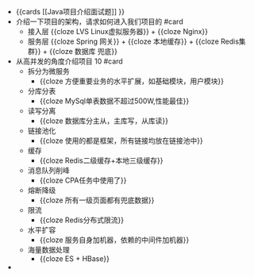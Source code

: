 - {{cards [[Java项目介绍面试题]] }}
- 介绍一下项目的架构，请求如何进入我们项目的 #card
	- 接入层 {{cloze LVS Linux虚拟服务器}} + {{cloze Nginx}}
	- 服务层 {{cloze Spring 网关}} + {{cloze 本地缓存}} + {{cloze Redis集群}} + {{cloze 数据库 兜底}}
- 从高并发的角度介绍项目 10 #card
	- 拆分为微服务
		- {{cloze 方便重要业务的水平扩展，如基础模块，用户模块}}
	- 分库分表
		- {{cloze MySql单表数据不超过500W,性能最佳}}
	- 读写分离
		- {{cloze 数据库分主从，主库写，从库读}}
	- 链接池化
		- {{cloze 使用的都是框架，所有链接均放在链接池中}}
	- 缓存
		- {{cloze Redis二级缓存+本地三级缓存}}
	- 消息队列削峰
		- {{cloze CPA任务中使用了}}
	- 熔断降级
		- {{cloze 所有一级页面都有兜底数据}}
	- 限流
		- {{cloze Redis分布式限流}}
	- 水平扩容
		- {{cloze 服务自身加机器，依赖的中间件加机器}}
	- 海量数据处理
		- {{cloze ES + HBase}}
-